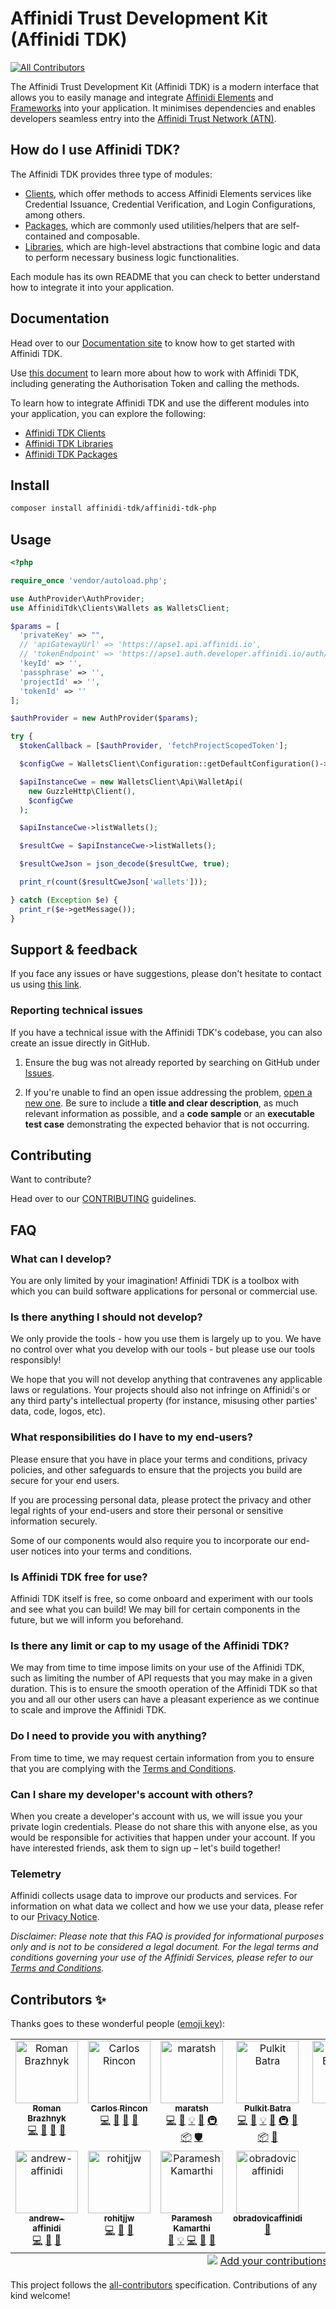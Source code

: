 # Affinidi Trust Development Kit (Affinidi TDK)
<!-- ALL-CONTRIBUTORS-BADGE:START - Do not remove or modify this section -->
[![All Contributors](https://img.shields.io/badge/all_contributors-11-orange.svg?style=flat-square)](#contributors-)
<!-- ALL-CONTRIBUTORS-BADGE:END -->

The Affinidi Trust Development Kit (Affinidi TDK) is a modern interface that allows you to easily manage and integrate [Affinidi Elements](https://www.affinidi.com/product/affinidi-elements) and [Frameworks](https://www.affinidi.com/developer#lota-framework) into your application. It minimises dependencies and enables developers seamless entry into the [Affinidi Trust Network (ATN)](https://www.affinidi.com/get-started).

## How do I use Affinidi TDK?

The Affinidi TDK provides three type of modules:

- [Clients](src/Clients), which offer methods to access Affinidi Elements services like Credential Issuance, Credential Verification, and Login Configurations, among others.
- [Packages](src/), which are commonly used utilities/helpers that are self-contained and composable.
- [Libraries](src/Libs/), which are high-level abstractions that combine logic and data to perform necessary business logic functionalities.

Each module has its own README that you can check to better understand how to integrate it into your application.

## Documentation

Head over to our [Documentation site](https://docs.affinidi.com/dev-tools/affinidi-tdk) to know how to get started with Affinidi TDK.

Use [this document](https://docs.affinidi.com/dev-tools/affinidi-tdk/#working-with-the-affinidi-tdk) to learn more about how to work with Affinidi TDK, including generating the Authorisation Token and calling the methods.

To learn how to integrate Affinidi TDK and use the different modules into your application, you can explore the following:

- [Affinidi TDK Clients](https://docs.affinidi.com/dev-tools/affinidi-tdk/clients/)
- [Affinidi TDK Libraries](https://docs.affinidi.com/dev-tools/affinidi-tdk/libraries/)
- [Affinidi TDK Packages](https://docs.affinidi.com/dev-tools/affinidi-tdk/packages/)

## Install

```bash
composer install affinidi-tdk/affinidi-tdk-php
```

## Usage

```php
<?php

require_once 'vendor/autoload.php';

use AuthProvider\AuthProvider;
use AffinidiTdk\Clients\Wallets as WalletsClient;

$params = [
  'privateKey' => "",
  // 'apiGatewayUrl' => 'https://apse1.api.affinidi.io',
  // 'tokenEndpoint' => 'https://apse1.auth.developer.affinidi.io/auth/oauth2/token',
  'keyId' => '',
  'passphrase' => '',
  'projectId' => '',
  'tokenId' => ''
];

$authProvider = new AuthProvider($params);

try {
  $tokenCallback = [$authProvider, 'fetchProjectScopedToken'];

  $configCwe = WalletsClient\Configuration::getDefaultConfiguration()->setApiKey('authorization', '', $tokenCallback);

  $apiInstanceCwe = new WalletsClient\Api\WalletApi(
    new GuzzleHttp\Client(),
    $configCwe
  );

  $apiInstanceCwe->listWallets();

  $resultCwe = $apiInstanceCwe->listWallets();

  $resultCweJson = json_decode($resultCwe, true);

  print_r(count($resultCweJson['wallets']));

} catch (Exception $e) {
  print_r($e->getMessage());
}
```

## Support & feedback

If you face any issues or have suggestions, please don't hesitate to contact us using [this link](https://share.hsforms.com/1i-4HKZRXSsmENzXtPdIG4g8oa2v).

### Reporting technical issues

If you have a technical issue with the Affinidi TDK's codebase, you can also create an issue directly in GitHub.

1. Ensure the bug was not already reported by searching on GitHub under
   [Issues](https://github.com/affinidi/affinidi-tdk-php/issues).

2. If you're unable to find an open issue addressing the problem,
   [open a new one](https://github.com/affinidi/affinidi-tdk-php/issues/new).
   Be sure to include a **title and clear description**, as much relevant information as possible,
   and a **code sample** or an **executable test case** demonstrating the expected behavior that is not occurring.

## Contributing

Want to contribute?

Head over to our [CONTRIBUTING](CONTRIBUTING.md) guidelines.

## FAQ

### What can I develop?

You are only limited by your imagination! Affinidi TDK is a toolbox with which you can build software applications for personal or commercial use.

### Is there anything I should not develop?

We only provide the tools - how you use them is largely up to you. We have no control over what you develop with our tools - but please use our tools responsibly!

We hope that you will not develop anything that contravenes any applicable laws or regulations. Your projects should also not infringe on Affinidi's or any third party's intellectual property (for instance, misusing other parties' data, code, logos, etc).

### What responsibilities do I have to my end-users?

Please ensure that you have in place your terms and conditions, privacy policies, and other safeguards to ensure that the projects you build are secure for your end users.

If you are processing personal data, please protect the privacy and other legal rights of your end-users and store their personal or sensitive information securely.

Some of our components would also require you to incorporate our end-user notices into your terms and conditions.

### Is Affinidi TDK free for use?

Affinidi TDK itself is free, so come onboard and experiment with our tools and see what you can build! We may bill for certain components in the future, but we will inform you beforehand.

### Is there any limit or cap to my usage of the Affinidi TDK?

We may from time to time impose limits on your use of the Affinidi TDK, such as limiting the number of API requests that you may make in a given duration. This is to ensure the smooth operation of the Affinidi TDK so that you and all our other users can have a pleasant experience as we continue to scale and improve the Affinidi TDK.

### Do I need to provide you with anything?

From time to time, we may request certain information from you to ensure that you are complying with the [Terms and Conditions](https://www.affinidi.com/terms-conditions).

### Can I share my developer's account with others?

When you create a developer's account with us, we will issue you your private login credentials. Please do not share this with anyone else, as you would be responsible for activities that happen under your account. If you have interested friends, ask them to sign up – let's build together!

### Telemetry

Affinidi collects usage data to improve our products and services. For information on what data we collect and how we use your data, please refer to our [Privacy Notice](https://www.affinidi.com/privacy-notice).

_Disclaimer:
Please note that this FAQ is provided for informational purposes only and is not to be considered a legal document. For the legal terms and conditions governing your use of the Affinidi Services, please refer to our [Terms and Conditions](https://www.affinidi.com/terms-conditions)._

## Contributors ✨

Thanks goes to these wonderful people ([emoji key](https://allcontributors.org/docs/en/emoji-key)):

<!-- ALL-CONTRIBUTORS-LIST:START - Do not remove or modify this section -->
<!-- prettier-ignore-start -->
<!-- markdownlint-disable -->
<table>
  <tbody>
    <tr>
      <td align="center" valign="top" width="14.28%"><a href="https://github.com/rbrazhnyk"><img src="https://avatars.githubusercontent.com/u/4462680?v=4?s=100" width="100px;" alt="Roman Brazhnyk"/><br /><sub><b>Roman Brazhnyk</b></sub></a><br /><a href="https://github.com/affinidi/affinidi-tdk-php/commits?author=rbrazhnyk" title="Code">💻</a> <a href="https://github.com/affinidi/affinidi-tdk-php/commits?author=rbrazhnyk" title="Documentation">📖</a> <a href="#ideas-rbrazhnyk" title="Ideas, Planning, & Feedback">🤔</a> <a href="#research-rbrazhnyk" title="Research">🔬</a></td>
      <td align="center" valign="top" width="14.28%"><a href="https://github.com/carlos-affinidi"><img src="https://avatars.githubusercontent.com/u/86779651?v=4?s=100" width="100px;" alt="Carlos Rincon"/><br /><sub><b>Carlos Rincon</b></sub></a><br /><a href="https://github.com/affinidi/affinidi-tdk-php/commits?author=carlos-affinidi" title="Code">💻</a> <a href="https://github.com/affinidi/affinidi-tdk-php/commits?author=carlos-affinidi" title="Documentation">📖</a> <a href="#ideas-carlos-affinidi" title="Ideas, Planning, & Feedback">🤔</a> <a href="#maintenance-carlos-affinidi" title="Maintenance">🚧</a></td>
      <td align="center" valign="top" width="14.28%"><a href="https://github.com/maratsh"><img src="https://avatars.githubusercontent.com/u/533533?v=4?s=100" width="100px;" alt="maratsh"/><br /><sub><b>maratsh</b></sub></a><br /><a href="https://github.com/affinidi/affinidi-tdk-php/commits?author=maratsh" title="Code">💻</a> <a href="https://github.com/affinidi/affinidi-tdk-php/commits?author=maratsh" title="Documentation">📖</a> <a href="#example-maratsh" title="Examples">💡</a> <a href="#ideas-maratsh" title="Ideas, Planning, & Feedback">🤔</a> <a href="#infra-maratsh" title="Infrastructure (Hosting, Build-Tools, etc)">🚇</a> <a href="#platform-maratsh" title="Packaging/porting to new platform">📦</a> <a href="#security-maratsh" title="Security">🛡️</a></td>
      <td align="center" valign="top" width="14.28%"><a href="https://github.com/pulkitb2"><img src="https://avatars.githubusercontent.com/u/146182581?v=4?s=100" width="100px;" alt="Pulkit Batra"/><br /><sub><b>Pulkit Batra</b></sub></a><br /><a href="https://github.com/affinidi/affinidi-tdk-php/commits?author=pulkitb2" title="Code">💻</a> <a href="https://github.com/affinidi/affinidi-tdk-php/commits?author=pulkitb2" title="Documentation">📖</a> <a href="#example-pulkitb2" title="Examples">💡</a> <a href="#ideas-pulkitb2" title="Ideas, Planning, & Feedback">🤔</a> <a href="#infra-pulkitb2" title="Infrastructure (Hosting, Build-Tools, etc)">🚇</a> <a href="#maintenance-pulkitb2" title="Maintenance">🚧</a> <a href="#platform-pulkitb2" title="Packaging/porting to new platform">📦</a> <a href="#plugin-pulkitb2" title="Plugin/utility libraries">🔌</a></td>
      <td align="center" valign="top" width="14.28%"><a href="https://github.com/Bergmam"><img src="https://avatars.githubusercontent.com/u/4987930?v=4?s=100" width="100px;" alt="Anton Bergman"/><br /><sub><b>Anton Bergman</b></sub></a><br /><a href="https://github.com/affinidi/affinidi-tdk-php/commits?author=Bergmam" title="Code">💻</a> <a href="https://github.com/affinidi/affinidi-tdk-php/commits?author=Bergmam" title="Documentation">📖</a></td>
      <td align="center" valign="top" width="14.28%"><a href="https://github.com/sureshaff"><img src="https://avatars.githubusercontent.com/u/170073177?v=4?s=100" width="100px;" alt="sureshaff"/><br /><sub><b>sureshaff</b></sub></a><br /><a href="#security-sureshaff" title="Security">🛡️</a></td>
      <td align="center" valign="top" width="14.28%"><a href="https://github.com/maindotdev"><img src="https://avatars.githubusercontent.com/u/56207234?v=4?s=100" width="100px;" alt="Sebastian Müller"/><br /><sub><b>Sebastian Müller</b></sub></a><br /><a href="https://github.com/affinidi/affinidi-tdk-php/commits?author=maindotdev" title="Code">💻</a> <a href="https://github.com/affinidi/affinidi-tdk-php/commits?author=maindotdev" title="Documentation">📖</a> <a href="#research-maindotdev" title="Research">🔬</a></td>
    </tr>
    <tr>
      <td align="center" valign="top" width="14.28%"><a href="https://github.com/andrew-affinidi"><img src="https://avatars.githubusercontent.com/u/181356348?v=4?s=100" width="100px;" alt="andrew-affinidi"/><br /><sub><b>andrew-affinidi</b></sub></a><br /><a href="https://github.com/affinidi/affinidi-tdk-php/commits?author=andrew-affinidi" title="Code">💻</a> <a href="https://github.com/affinidi/affinidi-tdk-php/commits?author=andrew-affinidi" title="Documentation">📖</a> <a href="#research-andrew-affinidi" title="Research">🔬</a></td>
      <td align="center" valign="top" width="14.28%"><a href="https://github.com/rohitjjw"><img src="https://avatars.githubusercontent.com/u/80765488?v=4?s=100" width="100px;" alt="rohitjjw"/><br /><sub><b>rohitjjw</b></sub></a><br /><a href="https://github.com/affinidi/affinidi-tdk-php/commits?author=rohitjjw" title="Code">💻</a> <a href="https://github.com/affinidi/affinidi-tdk-php/commits?author=rohitjjw" title="Documentation">📖</a> <a href="#research-rohitjjw" title="Research">🔬</a></td>
      <td align="center" valign="top" width="14.28%"><a href="https://github.com/kamarthiparamesh"><img src="https://avatars.githubusercontent.com/u/46393683?v=4?s=100" width="100px;" alt="Paramesh Kamarthi"/><br /><sub><b>Paramesh Kamarthi</b></sub></a><br /><a href="#ideas-kamarthiparamesh" title="Ideas, Planning, & Feedback">🤔</a> <a href="#example-kamarthiparamesh" title="Examples">💡</a> <a href="https://github.com/affinidi/affinidi-tdk-php/commits?author=kamarthiparamesh" title="Code">💻</a> <a href="https://github.com/affinidi/affinidi-tdk-php/commits?author=kamarthiparamesh" title="Documentation">📖</a> <a href="#research-kamarthiparamesh" title="Research">🔬</a></td>
      <td align="center" valign="top" width="14.28%"><a href="https://github.com/obradovicaffinidi"><img src="https://avatars.githubusercontent.com/u/187629637?v=4?s=100" width="100px;" alt="obradovicaffinidi"/><br /><sub><b>obradovicaffinidi</b></sub></a><br /><a href="#business-obradovicaffinidi" title="Business development">💼</a></td>
    </tr>
  </tbody>
  <tfoot>
    <tr>
      <td align="center" size="13px" colspan="7">
        <img src="https://raw.githubusercontent.com/all-contributors/all-contributors-cli/1b8533af435da9854653492b1327a23a4dbd0a10/assets/logo-small.svg">
          <a href="https://all-contributors.js.org/docs/en/bot/usage">Add your contributions</a>
        </img>
      </td>
    </tr>
  </tfoot>
</table>

<!-- markdownlint-restore -->
<!-- prettier-ignore-end -->

<!-- ALL-CONTRIBUTORS-LIST:END -->

This project follows the [all-contributors](https://github.com/all-contributors/all-contributors) specification. Contributions of any kind welcome!
